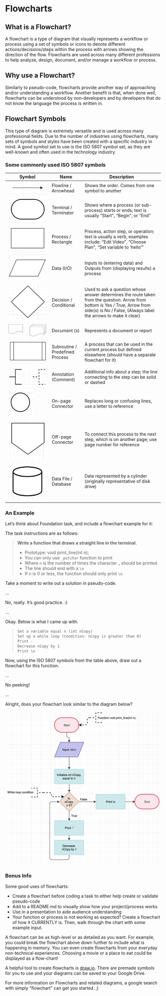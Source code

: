 
# Flowcharts

## What is a Flowchart?

A flowchart is a type of diagram that visually represents a workflow or process using a set of symbols or icons to denote different actions/decisions/steps within the process with arrows showing the direction of the flow. Flowcharts are used across many different professions to help analyze, design, document, and/or manage a workflow or process.

## Why use a Flowchart?

Similarly to pseudo-code, flowcharts provide another way of approaching and/or understanding a workflow. Another benefit is that, when done well, flowcharts can be understood by non-developers and by developers that do not know the language the process is written in.

## Flowchart Symbols

This type of diagram is extremely versatile and is used across many professional fields. Due to the number of industries using flowcharts, many sets of symbols and styles have been created with a specific industry in mind. A good symbol set to use is the ISO 5807 symbol set, as they are well-known and often used in the technology industry.

### Some commonly used ISO 5807 symbols

| Symbol |  Name  |  Description |
|--|--|--|
|  ![Flowline](resources/arrow.png "Flowline") | Flowline / Arrowhead  |  Shows the order. Comes from one symbol to another|
| ![Terminator](resources/terminator.png "Terminator")  | Terminal / Terminator |  Shows where a process (or sub-process) starts or ends; text is usually “Start”, “Begin”, or “End”|
| ![Process](resources/process.png "Process")  | Process / Rectangle |Process, action step, or operation; text is usually a verb, examples include: “Edit Video”, “Choose Plan”, “Set variable to ‘hello’”|
| ![Input/Output](resources/data.png "Data Input and Output")  | Data (I/O) | Inputs to (entering data) and Outputs from (displaying results) a process|
| ![Decision](resources/decision.png "Conditional Decisions")  | Decision / Conditional | Used to ask a question whose answer determines the route taken from the question. Arrow from bottom is Yes / True, Arrow from side(s) is No / False, (Always label the arrows to make it clear)|
| ![Reports and Documents](resources/docs.png "Reports and Documents")  | Document (s) |   Represents a document or report|
| ![Routines](resources/subr.png "Subroutines")  | Subroutine / Predefined Process| A process that can be used in the current process but defined elsewhere (should have a separate flowchart for it)|
|  ![Comments](resources/comments.png "Comments")  |Annotation (Comment)  |  Additional info about a step; the line connecting to the step can be solid or dashed|
| ![Same Page Connector](resources/on-connector.png "On-Page Connector")  | On-page Connector   |Replaces long or confusing lines, use a letter to reference|
| ![Next Page Connector](resources/off-connector.png "Off-Page Connector")  | Off-page Connector | To connect this process to the next step, which is on another page; use page number for reference|
 | ![DB/Data file](resources/db.png "Database file") | Data File / Database  |  Data represented by a cylinder (originally representative of disk drive)|

### An Example

Let’s think about Foundation task, and include a flowchart example for it:

The task instructions are as follows:

>
> **Write a function that draws a straight line in the terminal.**
>
> - Prototype: void print_line(int n);
> - You can only use `_putchar` function to print
> - Where `n` is the number of times the character _ should be printed
> - The line should end with a `\n`
> - If n is 0 or less, the function should only print `\n`
>
Take a moment to write out a solution in pseudo-code.

…

No, really. It’s good practice. :)

…

Okay. Below is what I came up with.

>
> ~~~
> Set a variable equal n (int nCopy)
> Set up a while loop (condition: nCopy is greater than 0)
> Print -
> Decrease nCopy by 1
> Print \n
> ~~~
>

Now, using the ISO 5807 symbols from the table above, draw out a flowchart for this function.

…

No peeking!

…


Alright, does your flowchart look similar to the diagram below?

![Flowchart](resources/flowchart.png "Flow Chart")

### Bonus Info

Some good uses of flowcharts:

- Create a flowchart before coding a task to either help create or validate pseudo-code
- Add to a README.md to visually show how your project/process works
- Use in a presentation to aide audience understanding
- Your function or process is not working as expected? Create a flowchart of how it CURRENTLY is. Then, walk through the chart with some example input.

A flowchart can be as high-level or as detailed as you want. For example, you could break the flowchart above down further to include what is happening in memory. You can even create flowcharts from your everyday non-technical experiences. Choosing a movie or a place to eat could be displayed as a flow-chart!

A helpful tool to create flowcharts is [draw.io](https://app.diagrams.net/). There are premade symbols for you to use and your diagrams can be saved to your Google Drive.

For more information on Flowcharts and related diagrams, a google search with simply “flowchart” can get you started. ;)
